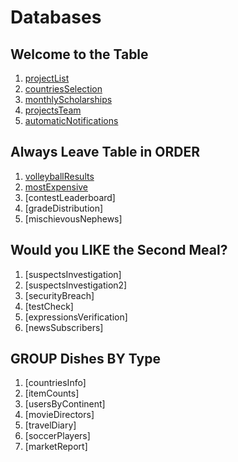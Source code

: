 # Databases

## Welcome to the Table 
1. [projectList](https://github.com/nfree2bee/CodeSignal-Databases/blob/master/Welcome%20to%20the%20table/projectList.sql)
2. [countriesSelection](https://github.com/nfree2bee/CodeSignal-Databases/blob/master/Welcome%20to%20the%20table/countriesSelection.sql)
3. [monthlyScholarships](https://github.com/nfree2bee/CodeSignal-Databases/blob/master/Welcome%20to%20the%20table/monthlyScholarships.sql)
4. [projectsTeam](https://github.com/nfree2bee/CodeSignal-Databases/blob/master/Welcome%20to%20the%20table/projectsTeam.sql)
5. [automaticNotifications](https://github.com/nfree2bee/CodeSignal-Databases/blob/master/Welcome%20to%20the%20table/automaticNotifications.sql)

## Always Leave Table in ORDER
1. [volleyballResults](https://github.com/nfree2bee/CodeSignal-Databases/blob/master/Always%20Leave%20Table%20in%20ORDER/volleyballResults.sql)
2. [mostExpensive](https://github.com/nfree2bee/CodeSignal-Databases/blob/master/Always%20Leave%20Table%20in%20ORDER/mostExpensive.sql)
3. [contestLeaderboard]
4. [gradeDistribution]
5. [mischievousNephews]

## Would you LIKE the Second Meal?
1. [suspectsInvestigation]
2. [suspectsInvestigation2]
3. [securityBreach]
4. [testCheck]
5. [expressionsVerification]
6. [newsSubscribers]

## GROUP Dishes BY Type
1. [countriesInfo]
2. [itemCounts]
3. [usersByContinent]
4. [movieDirectors]
5. [travelDiary]
6. [soccerPlayers]
7. [marketReport]

